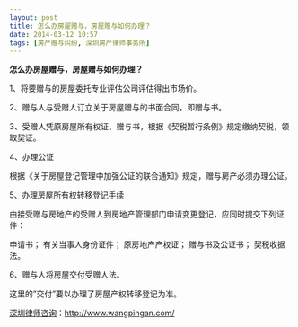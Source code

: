 ```yaml
---
layout: post
title: 怎么办房屋赠与，房屋赠与如何办理？
date: 2014-03-12 10:57
tags: [房产赠与纠纷, 深圳房产律师事务所]
---
```

<strong>怎么办房屋赠与，房屋赠与如何办理？</strong>

1、将要赠与的房屋委托专业评估公司评估得出市场价。

2、赠与人与受赠人订立关于房屋赠与的书面合同，即赠与书。

3、受赠人凭原房屋所有权证、赠与书，根据《契税暂行条例》规定缴纳契税，领取契证。

4、办理公证

根据《关于房屋登记管理中加强公证的联合通知》规定，赠与房产必须办理公证。

5、办理房屋所有权转移登记手续

由接受赠与房地产的受赠人到房地产管理部门申请变更登记，应同时提交下列证件：

申请书；
有关当事人身份证件；
原房地产产权证；
赠与书及公证书；
契税收据法。

6、赠与人将房屋交付受赠人法。

这里的”交付”要以办理了房屋产权转移登记为准。

<a href="http://www.wangpingan.com/">深圳律师咨询</a>：<a href="http://www.wangpingan.com/">http://www.wangpingan.com/</a>

